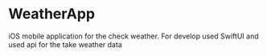 # WeatherApp
iOS mobile application for the check weather. For develop used SwiftUI and used api for the take weather data
